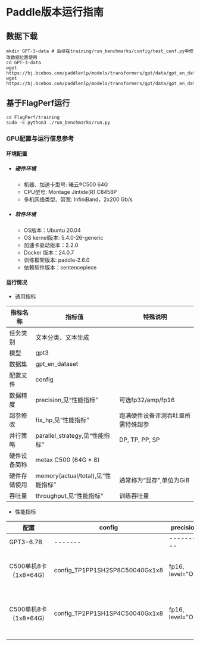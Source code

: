 
# Paddle版本运行指南

## 数据下载

```shell
mkdir GPT-3-data # 后续在training/run_benchmarks/config/test_conf.py中修改数据位置使用
cd GPT-3-data
wget https://bj.bcebos.com/paddlenlp/models/transformers/gpt/data/gpt_en_dataset_300m_ids.npy
wget https://bj.bcebos.com/paddlenlp/models/transformers/gpt/data/gpt_en_dataset_300m_idx.npz
```

## 基于FlagPerf运行

```
cd FlagPerf/training
sudo -E python3 ./run_benchmarks/run.py
```


### GPU配置与运行信息参考
#### 环境配置
- ##### 硬件环境
    - 机器、加速卡型号: 曦云®C500 64G
    - CPU型号: Montage Jintide(R) C8458P
    - 多机网络类型、带宽: InfiniBand，2x200 Gb/s
- ##### 软件环境
   - OS版本：Ubuntu 20.04
   - OS kernel版本: 5.4.0-26-generic
   - 加速卡驱动版本：2.2.0
   - Docker 版本：24.0.7
   - 训练框架版本: paddle-2.6.0
   - 依赖软件版本：sentencepiece

#### 运行情况

* 通用指标

| 指标名称       | 指标值                         | 特殊说明                                    |
| -------------- | ------------------------------ | ------------------------------------------- |
| 任务类别       | 文本分类、文本生成             |                                             |
| 模型           | gpt3                    |                                             |
| 数据集         | gpt_en_dataset              |                                             |
| 配置文件       | config                    |                                             |
| 数据精度       | precision,见“性能指标”         | 可选fp32/amp/fp16                           |
| 超参修改       | fix_hp,见“性能指标”            | 跑满硬件设备评测吞吐量所需特殊超参          |
| 并行策略       | parallel_strategy,见“性能指标” | DP, TP, PP, SP          |
| 硬件设备简称   | metax C500 (64G * 8) |                                             |
| 硬件存储使用   | memory(actual/total),见“性能指标” | 通常称为“显存”,单位为GiB                    |
| 吞吐量       | throughput,见“性能指标”           | 训练吞吐量 |

* 性能指标

| 配置     | config | precision | fix_hp | parallel_strategy | throughput   |
| ------- | ------- | --------- | ------ | ---------------- | ------------ |
| GPT3-6.7B | ------- | --------- | ------ | ---------------- | ------------ |
| C500单机8卡（1x8*64G） | config_TP1PP1SH2SP8C50040Gx1x8 | fp16, level="O2" | per_device_bs=2, accumulate=64, (global bs = 2M tokens) | flash_attention=True, recompute=true, use_fused_rms_norm=false, sharding="stage2", sharding_degree=8 |      |
| C500单机8卡（1x8*64G） | config_TP2PP1SH1SP4C50040Gx1x8 | fp16, level="O2" | per_device_bs=2, accumulate=128, (global bs = 2M tokens) | flash_attention=True, recompute=true, use_fused_rms_norm=false, sharding="stage1", sharding_degree=4, tensor_parallel_degree=2 |      |
|  |  |  |  |  |  |
